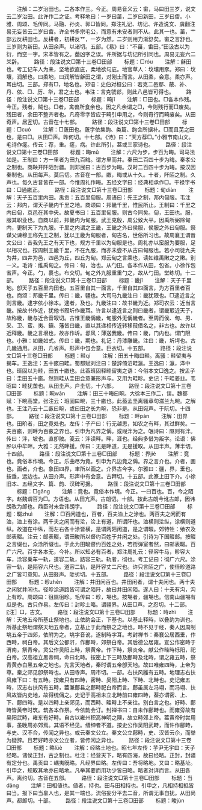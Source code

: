 <!-- { "loadSidebar": true } -->
　　注解：二岁治田也。二各本作三。今正。周易音义云：畬，马曰田三岁，说文云二岁治田。此许作二之证。考释地曰：一岁曰葘，二岁曰新田，三岁曰畬。小雅、周颂、毛传同。马融、孙炎、郭□皆同。郑注礼记、坊记、许造说文、虞翻注易无妄皆云二岁曰畬。许全书多宗毛公，而意有未安者则不从。此其一也。葘，艹部云反耕田也。反耕者，初耕反艹，一岁为然。二岁则用力渐舒矣。畬之言舒也。三岁则为新田。从田余声。以诸切。五部。《易》曰：“不葘，畬田。”田汲古以为衍，而空一字。宋本皆有之。葢凶字之误。许所据与坊记所引同也。周易无妄六二爻辞。
　　路径：段注说文□第十三卷□田部
　　标题：□róu
　　注解：龢田也。考工记车人为耒，坚地欲直庛，柔地欲句庛。地官草人：坟壤用豕。郑曰：坟壤，润解也。曰柔地，曰润解皆龢田之谓，对刚土而言。从田柔，会意。柔亦声。耳由切。三部。郑有□，地名也。郑语：史伯对桓公曰：若克二邑鄢、蔽、补、丹、依、□、历、华，君之土也。韦注：言克虢郐，则此八邑皆可得也。
　　路径：段注说文□第十三卷□田部
　　标题：畸jī
　　注解：□田也。□各本作残。今正。残者，贼也。□者，禽兽所食余也。因之凡余谓之□，今则残行而□废矣。残田者，余田不整齐者也。凡奇零字皆应于畸引申用之，今则奇行而畸废矣。从田奇声。居宐切。古音在十七部。
　　路径：段注说文□第十三卷□田部
　　标题：□cuó
　　注解：□薉田也。薉字依集韵、类篇、韵会所据补。□而且芜之田也，是曰□。从田□声。昨何切。十七部。《诗》曰：“天方荐□。”小雅节南山文。毛诗作瘥。传云：荐，重。瘥，病。许此所引，葢或三家诗也。
　　路径：段注说文□第十三卷□田部
　　标题：畮mǔ
　　注解：六尺为步，步百为畮。司马法如是。王制曰：方一里者为田九百畮。谓方里而井。秦田二百四十步为畮。秦孝公之制也。商鞅开阡陌封疆。则邓展曰：古百步为畮。汉时二百四十步为畮。按汉因秦制也。从田每声。莫后切。古音在一部。畞，畮或从十久。十者，阡陌之制。久声也。每久古音皆在一部。今惟周礼作畮。五经文字曰：经典相承作□。干禄字书曰：□通畞正。
　　路径：段注说文□第十三卷□田部
　　标题：甸diàn
　　注解：天子五百里内田。禹贡：五百里甸服。周语曰：先王之制，邦内甸服。韦注云：邦内，谓天子畿内千里之地。商颂曰：邦畿千里，惟民所止。王制曰：千里之内曰甸，京邑在其中央。故夏书曰：五百里甸服。则古今同矣。甸，王田也。服，服其职业也。自商以前，邦畿内为甸服。武王克殷，周公致大平。因禹所弼除甸内，更制天下为九服。千里之内谓之王畿，王畿之外曰侯服，侯服之外曰甸服。祭谋父谏穆王称先王之制，犹以王畿为甸服者，甸古名，世俗所习也。故周襄王谓晋文公曰：昔我先王之有天下也，规方千里以为甸服是也。周礼亦以蛮服为要服，足以相况也。按周制王畿千里，不在九服，而亦未尝不从古曰甸服也。若小司徒九夫为井，四井为邑，四邑为丘，四丘为甸。郑云甸之言乘也，读如维禹敶之之敶。别一义。毛诗：维禹甸之。传曰：甸，治也。从勹田。各本作从田，包省。小徐作包省声。今正。勹，裹也。布交切。甸之外九服重重勹之，故从勹田。堂练切。十二部。
　　路径：段注说文□第十三卷□田部
　　标题：畿jī
　　注解：天子千里地。卽天子五百里内田也。五百里自其一面言，千里自其四面言，为方百里者百也。商颂：邦畿千里。传曰：畿，疆也。大司马九畿注曰：畿犹限也。□逮近言之则言畿。逮字依小徐本。逮者，及也。九畿注曰：故书畿为近。郑司农云：近当言畿。按故书作近，犹他书叚圻作畿耳。许言以逮近言之则曰畿者，谓畿冣近天子，故称畿，畿与近合音冣切。古惟王畿偁畿，甸服外无偁畿者。至周而侯、甸、男、采、卫、蛮、夷、鎭、藩皆曰畿，直以其递相传近转移叚借名之，非古也。故许以近释畿。畿之言垠也，故亦作圻。邶风：薄送我畿。传曰：畿，门内也。谓门限也。小雅：如畿如式。传曰：畿，期也。礼记：丹漆雕畿。注曰：畿，圻堮也。古几畿通用。从田，几省声。形声中包会意。巨衣切。十五部。
　　路径：段注说文□第十三卷□田部
　　标题：畦qí
　　注解：田五十畮曰畦。离骚：畦留夷与揭车。王逸注：五十畞曰畦。蜀都赋刘注曰：楚辞倚沼畦瀛。王逸曰：瀛，泽中也。班固以为畦，田五十畞也。此葢班固释畦留夷之语：今俗本文□逸之。按孟子曰：圭田五十畞。然则畦从圭田会意兼形声与。又用为畦畛。史记：千畦姜韭。韦昭曰：畦犹垄也。从田圭声。户圭切。十六部。
　　路径：段注说文□第十三卷□田部
　　标题：畹wǎn
　　注解：田三十畮曰畹。大徐本三作二，误。魏都赋：下畹高堂。张注云：班固曰畹，三十畞也。此葢孟坚离骚章句滋兰九畹。之解也。王注乃云十二畞曰畹，或曰田之长为畹，恐非是。从田宛声。于阮切。十四部。
　　路径：段注说文□第十三卷□田部
　　标题：畔pàn
　　注解：田界也。田畍者，田之竟处也。左传：子产曰：行无越思，如农之有畔，其过鲜矣。一夫百畞，则畔为百畞之界也。引申为凡界之偁。或叚泮为之。氓诗曰：隰则有泮。传曰：泮，坡也。直卽陂。笺云：泮读畔。畔，涯也。经典多借为叛字。论语：佛肸以中牟畔。大雅：无然畔援。传曰：无是畔道，无是援取。从田半声。薄半切。十四部。
　　路径：段注说文□第十三卷□田部
　　标题：界jiè
　　注解：竟也。竟俗本作境。今正。乐曲尽为竟。引申为凡边竟之偁。界之言介也。介者，画也。画者，介也。象田四界，聿所以画之。介界古今字。尔雅曰：疆，界，垂也。按垂，远边也。从田介声。形声中有会意。古拜切。十五部。此篆上田下介。小徐旧本、五经文字、篇、韵、汉碑可据。
　　路径：段注说文□第十三卷□田部
　　标题：□ɡǎnɡ
　　注解：竟也。竟俗本作境。今正。一曰百也。百，今之陌字。赵魏谓百为□。方语也。从田亢声。古朗切。十部。按此古朗今讹古郞，因讳朗改为郞也。鼎臣时未尝讳朗字。
　　路径：段注说文□第十三卷□田部
　　标题：畷zhuì
　　注解：□百闲道也，百者，百夫洫上之涂也。两百夫之闲而有洫，洫上有涂。两千夫之闲而有浍，浍上有道，所谓阡也。洫横则浍纵，涂横则道纵。故道在中纵，而左右各十涂皆横，是谓两陌闲道，是之谓畷。郊特牲：飨农及邮表畷。注云：邮表畷，谓田畯所以督约百姓于井闲之处。引诗为下国畷邮。按畷之言缀也，众涂所缀也。于此为田畯督约百姓之处，若街弹室者然，曰邮表畷。百广六尺。百字各本无，今补。所以知必有百者，郑注周礼云：径容牛马，畛容大车，涂容乗车一轨，道容二轨，路容三轨。轨者，彻也。考工记曰：彻广六尺。涂容一轨，是陌容六尺也。道容二轨，是阡容丈二尺也。许只言陌之广，使径畛道路之广皆可意知。从田叕声。陡劣切。十五部。
　　路径：段注说文□第十三卷□田部
　　标题：畛zhěn
　　注解：井田闲百也。井田闲者，谓十夫闲也。两十夫之闲犹井闲也。径畛涂道路皆可谓之陌阡，故曰井田闲陌。遂人曰：十夫有沟，沟上有畛。周颂曰：徂隰徂畛。毛传曰：畛，埸也。按埸者，疆埸也。信南山疆埸有瓜是也。古只作易。左传曰：封畛土略。谓疆界。从田□声。之忍切。十二部。〖注〗□，古文。
　　路径：段注说文□第十三卷□田部
　　标题：畤zhì
　　注解：天地五帝所基止祭地也。止依韵会正，下基也。以基止释畤，以叠韵为训也。所基止祭地谓祭天地五帝者，立基止于此而祭之之地也。畤不见于经，秦人因周制垗五帝于四郊，依附为之。垗字音讹，遂制畤字耳。考封禅书：秦襄公居西垂，作西畤，祠白帝。其后文公都汧，作鄜畤，郊祭白帝。其后德公居雍。宣公作密畤于渭南，祭靑帝。灵公作吴阳上畤，祭黄帝。作下畤，祭炎帝。献公作畦畤栎阳，祀白帝。汉高祖立黑帝祠，命曰北畤。按密上下三畤及鄜畤及北畤，谓之雍五畤，祭靑黄赤白黑五帝之地也。先言天地者，秦时谓五帝卽天地。故曰唯雍四畤，上帝为尊。秦之郊见卽祭畤也。从田寺声。周市切。一部。右扶风雝有五畤。地理志右扶风雍下曰：有五畤。按雍只有四畤，密畤、吴阳上畤、下畤、北畤也。史记雍五畤，汉志右扶风有五畤，葢兼鄜县之鄜畤祀白帝而言。鄜虽属左冯翊，而冯翊、扶风故皆内史地，故得统偁之。史记于高祖未立北畤前曰雍四畤，葢亦谓密、上、下、鄜四畤。是以四畤上亲郊见，而西畤、畦畤上不亲往。别白言之也。好畤、鄜畤皆黄帝时筑。筑各本作祭。今依韵会订。封禅书曰：自未作鄜畤也。而雍旁故有吴阳武畤，雍东有好畤。自古以雍州积高神明之隩，故立畤郊上帝。葢黄帝时尝用事，虽晚周亦郊焉。其语不经见。缙绅者不道。按史公作吴阳武畤，而许作鄜畤，与史、汉不合，传闻之异也。或云秦文公立。秦文公立鄜畤，史、汉皆云尒，而举为疑辞。且若好畤亦文公立者，皆传闲之异也。
　　路径：段注说文□第十三卷□田部
　　标题：略lüè
　　注解：经略土地也。昭七年左传：芋尹无宇曰：天子经略。诸侯正封，古之制也。杜注：经营天下，略有四海，故曰经略。正封，封疆有定分也。禹贡曰：嵎夷旣略。凡经界曰略。左传曰：吾将略地。又曰：略基址。引申之，规取其地亦曰略地。凡举其要而用功少皆曰略。略者对详而言。从田各声。离约切。古音在五部。
　　路径：段注说文□第十三卷□田部
　　标题：当dānɡ
　　注解：田相値也。値者，持也。田与田相持也。引申之，凡相持相抵皆曰当。报下曰当辠人也，是其一端也。流俗妄分平去二音，所谓无事自扰。从田尚声。都郞切。十部。
　　路径：段注说文□第十三卷□田部
　　标题：畯jùn
